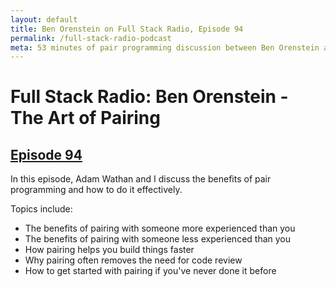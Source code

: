 ```yaml
---
layout: default
title: Ben Orenstein on Full Stack Radio, Episode 94
permalink: /full-stack-radio-podcast
meta: 53 minutes of pair programming discussion between Ben Orenstein and Adam Wathan on Full Stack Radio.
---
```


# Full Stack Radio: Ben Orenstein - The Art of Pairing

<div class="border-t-4 border-indigo-dark w-24 mt-4 mb-8"></div>

## [Episode 94](http://www.fullstackradio.com/94)

In this episode, Adam Wathan and I discuss the benefits of pair programming and how to do it effectively.

Topics include:

- The benefits of pairing with someone more experienced than you
- The benefits of pairing with someone less experienced than you
- How pairing helps you build things faster
- Why pairing often removes the need for code review
- How to get started with pairing if you've never done it before
